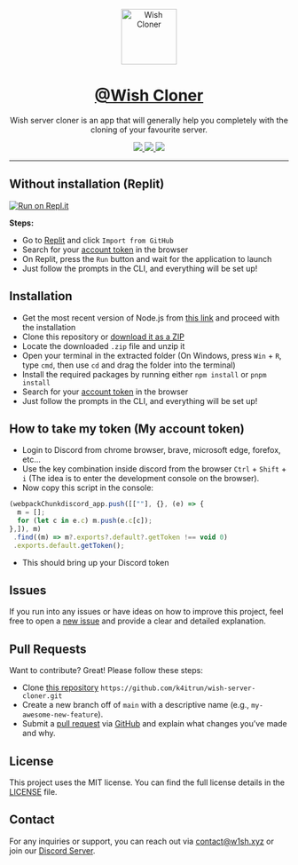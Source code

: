 


<div align="center">

<img src=".github/assets/wish.ico" width=100 alt="Wish Cloner"/><br/>

# [@Wish Cloner](https://github.com/k4itrun/wish-server-cloner)
Wish server cloner is an app that will generally help you completely with the cloning of your favourite server.

</div>

<div align="center">
  <a aria-label="GitHub License" href="https://github.com/k4itrun/wish-server-cloner/blob/master/license.md">
    <img src="https://img.shields.io/github/license/k4itrun/blog?color=%23e3aef0&logo=github&style=flat-square&label=License">
  </a>
  <a aria-label="Version" href="https://github.com/k4itrun/wish-server-cloner/releases">
    <img src="https://img.shields.io/github/v/release/k4itrun/wish-server-cloner?color=%23e3aef0&logo=github&style=flat-square&label=Version">
  </a>
  <a aria-label="Discord" href="https://discord.gg/A6Vu7gYE">
    <img src="https://img.shields.io/discord/903684797560397915?color=%23e3aef0&logo=discord&style=flat-square&logoColor=fff&label=Discord">
  </a>
</div>

---

## Without installation (Replit)

[![Run on Repl.it](https://repl.it/badge/github/k4itrun/wish-server-cloner)](https://repl.it/github/k4itrun/wish-server-cloner)

**Steps:**

- Go to [Replit](https://repl.it/github/k4itrun/wish-server-cloner) and click `Import from GitHub`
- Search for your [account token](#how-to-take-my-token-my-account-token) in the browser
- On Replit, press the `Run` button and wait for the application to launch
- Just follow the prompts in the CLI, and everything will be set up!

## Installation

- Get the most recent version of Node.js from [this link](https://nodejs.org/en/download/) and proceed with the installation  
- Clone this repository or [download it as a ZIP](https://github.com/k4itrun/wish-server-cloner/archive/refs/heads/main.zip)  
- Locate the downloaded `.zip` file and unzip it  
- Open your terminal in the extracted folder (On Windows, press `Win` + `R`, type `cmd`, then use `cd` and drag the folder into the terminal)  
- Install the required packages by running either `npm install` or `pnpm install`
- Search for your [account token](#how-to-take-my-token-my-account-token) in the browser
- Just follow the prompts in the CLI, and everything will be set up!

## How to take my token (My account token)
- Login to Discord from chrome browser, brave, microsoft edge, forefox, etc...
- Use the key combination inside discord from the browser `Ctrl` + `Shift` + `i` (The idea is to enter the development console on the browser).
- Now copy this script in the console:
```js
(webpackChunkdiscord_app.push([[""], {}, (e) => {
  m = [];
  for (let c in e.c) m.push(e.c[c]);
},]), m)
 .find((m) => m?.exports?.default?.getToken !== void 0)
 .exports.default.getToken();
```
- This should bring up your Discord token

##  Issues

If you run into any issues or have ideas on how to improve this project, feel free to open a [new issue](https://github.com/k4itrun/wish-server-cloner/issues) and provide a clear and detailed explanation.

## Pull Requests

Want to contribute? Great! Please follow these steps:

- Clone [this repository](https://github.com/k4itrun/wish-server-cloner) `https://github.com/k4itrun/wish-server-cloner.git`
- Create a new branch off of `main` with a descriptive name (e.g., `my-awesome-new-feature`).
- Submit a [pull request](https://github.com/k4itrun/wish-server-cloner/pulls) via [GitHub](https://github.com/) and explain what changes you’ve made and why.

## License

This project uses the MIT license. You can find the full license details in the [LICENSE](https://github.com/k4itrun/wish-server-cloner/blob/master/license.md) file.

## Contact

For any inquiries or support, you can reach out via [contact@w1sh.xyz](mailto:contact@w1sh.xyz) or join our [Discord Server](https://discord.gg/A6Vu7gYE).